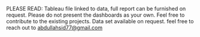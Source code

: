 PLEASE READ:
Tableau file linked to data, full report can be furnished on request. 
Please do not present the dashboards as your own. Feel free to contribute to the existing projects. 
Data set available on request. feel free to reach out to abdullahsid77@gmail.com
